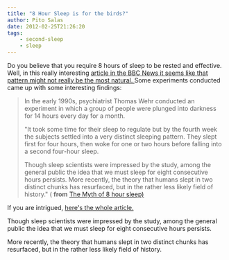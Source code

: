 ```yaml
---
title: "8 Hour Sleep is for the birds?"
author: Pito Salas
date: 2012-02-25T21:26:20
tags:
    - second-sleep
    - sleep
---
```




Do you believe that you require 8 hours of sleep to be rested and effective.
Well, in this really interesting [article in the BBC News it seems like that
pattern might not really be the most natural.
](<http://www.bbc.co.uk/news/magazine-16964783>)Some experiments conducted
came up with some interesting findings:

> In the early 1990s, psychiatrist Thomas Wehr conducted an experiment in
> which a group of people were plunged into darkness for 14 hours every day
> for a month.
>
> "It took some time for their sleep to regulate but by the fourth week the
> subjects settled into a very distinct sleeping pattern. They slept first for
> four hours, then woke for one or two hours before falling into a second
> four-hour sleep.
>
> Though sleep scientists were impressed by the study, among the general
> public the idea that we must sleep for eight consecutive hours persists.
> More recently, the theory that humans slept in two distinct chunks has
> resurfaced, but in the rather less likely field of history." ( **from** [The
> Myth of 8 hour sleep)](<http://www.bbc.co.uk/news/magazine-16964783>)

If you are intrigued, [here's the whole
article.](<http://www.bbc.co.uk/news/magazine-16964783>)

Though sleep scientists were impressed by the study, among the general public
the idea that we must sleep for eight consecutive hours persists.

More recently, the theory that humans slept in two distinct chunks has
resurfaced, but in the rather less likely field of history.


